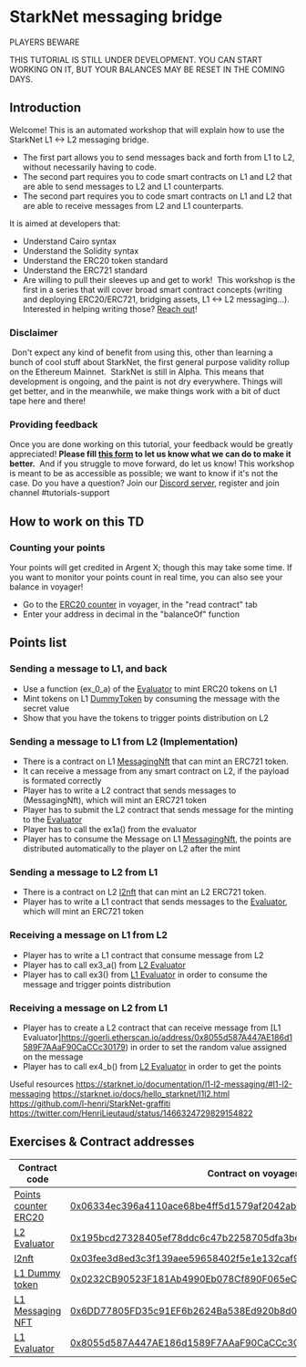 # StarkNet messaging bridge

PLAYERS BEWARE

THIS TUTORIAL IS STILL UNDER DEVELOPMENT. YOU CAN START WORKING ON IT, BUT YOUR BALANCES MAY BE RESET IN THE COMING DAYS.

## Introduction
Welcome! This is an automated workshop that will explain how to use the StarkNet L1 <-> L2 messaging bridge. 
- The first part allows you to send messages back and forth from L1 to L2, without necessarily having to code.
- The second part requires you to code smart contracts on L1 and L2 that are able to send messages to L2 and L1 counterparts.
- The second part requires you to code smart contracts on L1 and L2 that are able to receive messages from L2 and L1 counterparts.

It is aimed at developers that:
- Understand Cairo syntax
- Understand the Solidity syntax
- Understand the ERC20 token standard
- Understand the ERC721 standard
- Are willing to pull their sleeves up and get to work!
​
This workshop is the first in a series that will cover broad smart contract concepts (writing and deploying ERC20/ERC721, bridging assets, L1 <-> L2 messaging...). 
Interested in helping writing those? [Reach out](https://twitter.com/HenriLieutaud)!
​

### Disclaimer
​
Don't expect any kind of benefit from using this, other than learning a bunch of cool stuff about StarkNet, the first general purpose validity rollup on the Ethereum Mainnet.
​
StarkNet is still in Alpha. This means that development is ongoing, and the paint is not dry everywhere. Things will get better, and in the meanwhile, we make things work with a bit of duct tape here and there!
​

### Providing feedback
Once you are done working on this tutorial, your feedback would be greatly appreciated! 
**Please fill [this form](https://forms.reform.app/starkware/untitled-form-4/kaes2e) to let us know what we can do to make it better.** 
​
And if you struggle to move forward, do let us know! This workshop is meant to be as accessible as possible; we want to know if it's not the case.
​
Do you have a question? Join our [Discord server](https://discord.gg/YHz7drT3), register and join channel #tutorials-support
​

## How to work on this TD

### Counting your points
Your points will get credited in Argent X; though this may take some time. If you want to monitor your points count in real time, you can also see your balance in voyager!
​
-   Go to the  [ERC20 counter](https://goerli.voyager.online/contract/0x06334ec396a4110ace68be4ff5d1579af2042abebae12632e32fc567bc461ed1#readContract)  in voyager, in the "read contract" tab
-   Enter your address in decimal in the "balanceOf" function

## Points list

### Sending a message to L1, and back
- Use a function (ex_0_a) of the [Evaluator](https://goerli.voyager.online/contract/0x195bcd27328405ef78ddc6c47b2258705dfa3bea21f7e887e66475664b84c5b) to mint ERC20 tokens on L1 
- Mint tokens on L1 [DummyToken](https://goerli.etherscan.io/address/0x0232CB90523F181Ab4990Eb078Cf890F065eC395) by consuming the message with the secret value 
- Show that you have the tokens to trigger points distribution on L2

### Sending a message to L1 from L2 (Implementation)
- There is a contract on L1 [MessagingNft](https://goerli.etherscan.io/address/0x6DD77805FD35c91EF6b2624Ba538Ed920b8d0b4E) that can mint an ERC721 token.
- It can receive a message from any smart contract on L2, if the payload is formated correctly
- Player has to write a L2 contract that sends messages to (MessagingNft), which will mint an ERC721 token
- Player has to submit the L2 contract that sends message for the minting to the [Evaluator](https://goerli.voyager.online/contract/0x195bcd27328405ef78ddc6c47b2258705dfa3bea21f7e887e66475664b84c5b)
- Player has to call the ex1a() from the evaluator 
- Player has to consume the Message on L1 [MessagingNft](https://goerli.etherscan.io/address/0x6DD77805FD35c91EF6b2624Ba538Ed920b8d0b4E), the points are distributed automatically to the player on L2 after the mint
### Sending a message to L2 from L1
- There is a contract on L2 [l2nft](https://goerli.voyager.online/contract/0x03fee3d8ed3c3f139aee59658402f5e1e132caf9bd9d13c6f767024a824f7470) that can mint an L2 ERC721 token.
- Player has to write a L1 contract that sends messages to the [Evaluator](https://goerli.voyager.online/contract/0x195bcd27328405ef78ddc6c47b2258705dfa3bea21f7e887e66475664b84c5b), which will mint an ERC721 token

### Receiving a message on L1 from L2
- Player has to write a L1 contract that consume message from L2
- Player has to call ex3_a() from [L2 Evaluator](https://goerli.voyager.online/contract/0x195bcd27328405ef78ddc6c47b2258705dfa3bea21f7e887e66475664b84c5b)
- Player has to call ex3() from [L1 Evaluator](https://goerli.etherscan.io/address/0x8055d587A447AE186d1589F7AAaF90CaCCc30179) in order to consume the message and trigger points distribution
### Receiving a message on L2 from L1
- Player has to create a L2 contract that can receive message from [L1 Evaluator]https://goerli.etherscan.io/address/0x8055d587A447AE186d1589F7AAaF90CaCCc30179) in order to set the random value assigned on the message
- Player has to call ex4_b() from [L2 Evaluator](https://goerli.voyager.online/contract/0x195bcd27328405ef78ddc6c47b2258705dfa3bea21f7e887e66475664b84c5b) in order to get the points

Useful resources
https://starknet.io/documentation/l1-l2-messaging/#l1-l2-messaging
https://starknet.io/docs/hello_starknet/l1l2.html
https://github.com/l-henri/StarkNet-graffiti
https://twitter.com/HenriLieutaud/status/1466324729829154822

## Exercises & Contract addresses 
|Contract code|Contract on voyager|
|---|---|
|[Points counter ERC20](contracts/token/ERC20/TDERC20.cairo)|[0x06334ec396a4110ace68be4ff5d1579af2042abebae12632e32fc567bc461ed1](https://goerli.voyager.online/contract/0x06334ec396a4110ace68be4ff5d1579af2042abebae12632e32fc567bc461ed1)|
|[L2 Evaluator](contracts/Evaluator.cairo)|[0x195bcd27328405ef78ddc6c47b2258705dfa3bea21f7e887e66475664b84c5b](https://goerli.voyager.online/contract/0x195bcd27328405ef78ddc6c47b2258705dfa3bea21f7e887e66475664b84c5b)|
|[l2nft](contracts/l2nft.cairo)|[0x03fee3d8ed3c3f139aee59658402f5e1e132caf9bd9d13c6f767024a824f7470](https://goerli.voyager.online/contract/0x03fee3d8ed3c3f139aee59658402f5e1e132caf9bd9d13c6f767024a824f7470)|
|[L1 Dummy token](contracts/L1/DummyToken.sol)|[0x0232CB90523F181Ab4990Eb078Cf890F065eC395](https://goerli.etherscan.io/address/0x0232CB90523F181Ab4990Eb078Cf890F065eC395)|
|[L1 Messaging NFT](contracts/L1/MessagingNft.sol)|[0x6DD77805FD35c91EF6b2624Ba538Ed920b8d0b4E](https://goerli.etherscan.io/address/0x6DD77805FD35c91EF6b2624Ba538Ed920b8d0b4E)|
|[L1 Evaluator](contracts/L1/Evaluator.sol)|[0x8055d587A447AE186d1589F7AAaF90CaCCc30179](https://goerli.etherscan.io/address/0x8055d587A447AE186d1589F7AAaF90CaCCc30179)|
